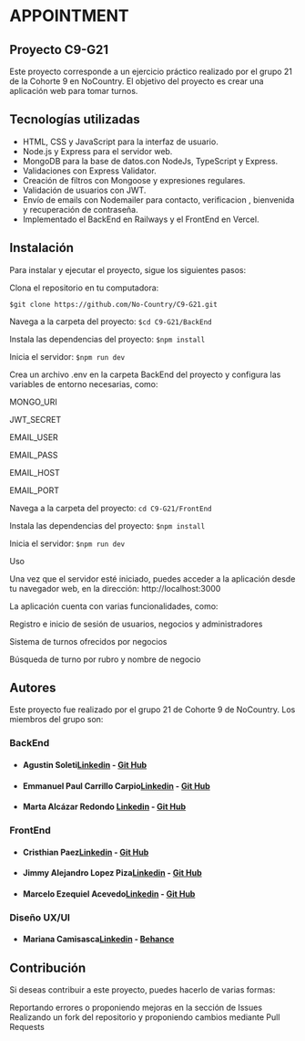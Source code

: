 # APPOINTMENT

## Proyecto C9-G21
Este proyecto corresponde a un ejercicio práctico realizado por el grupo 21 de la Cohorte 9 en NoCountry. El objetivo del proyecto es crear una aplicación web para tomar turnos.

## Tecnologías utilizadas
* HTML, CSS y JavaScript para la interfaz de usuario.
* Node.js y Express para el servidor web.
* MongoDB para la base de datos.con NodeJs, TypeScript y Express.
* Validaciones con Express Validator.
* Creación de filtros con Mongoose y expresiones regulares.
* Validación de usuarios con JWT. 
* Envío de emails con Nodemailer para contacto, verificacion , bienvenida y recuperación de contraseña.
* Implementado el BackEnd en Railways y el FrontEnd en Vercel.

## Instalación
Para instalar y ejecutar el proyecto, sigue los siguientes pasos:

Clona el repositorio en tu computadora:


`$git clone https://github.com/No-Country/C9-G21.git`

Navega a la carpeta del proyecto:
`$cd C9-G21/BackEnd`

Instala las dependencias del proyecto:
`$npm install`

Inicia el servidor:
`$npm run dev`

Crea un archivo .env en la carpeta BackEnd del proyecto y configura las variables de entorno necesarias, como:

MONGO_URI

JWT_SECRET

EMAIL_USER

EMAIL_PASS

EMAIL_HOST

EMAIL_PORT


Navega a la carpeta del proyecto:
`cd C9-G21/FrontEnd`

Instala las dependencias del proyecto:
`$npm install`

Inicia el servidor:
`$npm run dev`

Uso

Una vez que el servidor esté iniciado, puedes acceder a la aplicación desde tu navegador web, en la dirección: http://localhost:3000



La aplicación cuenta con varias funcionalidades, como:

Registro e inicio de sesión de usuarios, negocios y administradores

Sistema de turnos ofrecidos por negocios

Búsqueda de turno por rubro y nombre de negocio


## Autores
Este proyecto fue realizado por el grupo 21 de Cohorte 9 de NoCountry. Los miembros del grupo son:

### BackEnd

* #### Agustin Soleti[Linkedin](https://www.linkedin.com/in/aguusoleti/)  	-	[Git Hub](https://github.com/aguusoleti)
* #### Emmanuel Paul Carrillo Carpio[Linkedin](https://www.linkedin.com/in/emmanuel-pa%C3%BAl-carrillo-carpio/)  	-	[Git Hub](https://github.com/EmaPaul)
* #### Marta Alcázar Redondo [Linkedin](https://www.linkedin.com/in/marta-alc%C3%A1zar-redondo/)  	-	[Git Hub](https://github.com/martaalcazarr)

### FrontEnd
* #### Cristhian Paez[Linkedin](https://www.linkedin.com/in/crissxp76/)  	-	[Git Hub](https://github.com/Crissxp)
* #### Jimmy Alejandro Lopez Piza[Linkedin](https://github.com/jimmylo16)  	-	[Git Hub](https://www.linkedin.com/in/aguusoleti/)
* #### Marcelo Ezequiel Acevedo[Linkedin](https://www.linkedin.com/in/marcelo-ezequiel-acevedo-3b0aa6238/)  	-	[Git Hub](https://github.com/miqueas35)

### Diseño UX/UI
* #### Mariana Camisasca[Linkedin](https://www.linkedin.com/in/mariana-camisasca/)  	-	[Behance](https://www.behance.net/mcamisasca)
## Contribución
Si deseas contribuir a este proyecto, puedes hacerlo de varias formas:

Reportando errores o proponiendo mejoras en la sección de Issues
Realizando un fork del repositorio y proponiendo cambios mediante Pull Requests
